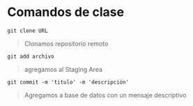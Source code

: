 # Comandos de clase

    git clone URL

> Clonamos repositorio remoto


    git add archivo

> agregamos al Staging Area


    git commit -m 'titulo' -m 'descripción'

> Agregamos a base de datos con un mensaje descriptivo

